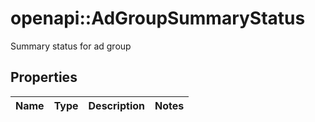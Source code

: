 # openapi::AdGroupSummaryStatus

Summary status for ad group

## Properties
Name | Type | Description | Notes
------------ | ------------- | ------------- | -------------


